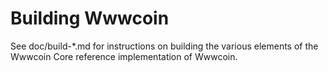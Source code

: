 Building Wwwcoin
================

See doc/build-*.md for instructions on building the various
elements of the Wwwcoin Core reference implementation of Wwwcoin.

